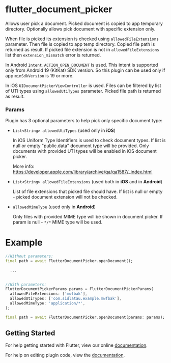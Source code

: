 # flutter_document_picker

Allows user pick a document. Picked document is copied to app temporary directory. Optionally allows pick document with specific extension only.

When file is picked its extension is checked using `allowedFileExtensions` parameter. Then file is copied to app temp directory. Copied file path is returned as result. If picked file extension is not in `allowedFileExtensions` list then `extension_mismatch` error is returned.

In Android `Intent.ACTION_OPEN_DOCUMENT` is used. This intent is supported only from Android 19 (KitKat) SDK version. So this plugin can be used only if app `minSdkVersion` is 19 or more.

In iOS `UIDocumentPickerViewController` is used. Files can be filtered by list of UTI types using `allowedUtiTypes` parameter. Picked file path is returned as result.

### Params

Plugin has 3 optional parameters to help pick only specific document type:

* `List<String> allowedUtiTypes` (used only in **iOS**)

    In iOS Uniform Type Identifiers is used to check document types.
    If list is null or empty "public.data" document type will be provided.
    Only documents with provided UTI types will be enabled in iOS document picker.

    More info:
https://developer.apple.com/library/archive/qa/qa1587/_index.html
  
* `List<String> allowedFileExtensions` (used both in **iOS** and in **Android**)

    List of file extensions that picked file should have.
    If list is null or empty - picked document extension will not be checked.

*  `allowedMimeType` (used only in **Android**)
 
    Only files with provided MIME type will be shown in document picker.
    If param is null - `*/*` MIME type will be used.
# Example

```dart
//Without parameters:
final path = await FlutterDocumentPicker.openDocument();
  
  ...

    
//With parameters:
FlutterDocumentPickerParams params = FlutterDocumentPickerParams(      
  allowedFileExtensions: ['mwfbak'],
  allowedUtiTypes: ['com.sidlatau.example.mwfbak'],
  allowedMimeType: 'application/*',
);

final path = await FlutterDocumentPicker.openDocument(params: params);

``` 

## Getting Started

For help getting started with Flutter, view our online
[documentation](https://flutter.io/).

For help on editing plugin code, view the [documentation](https://flutter.io/developing-packages/#edit-plugin-package).
